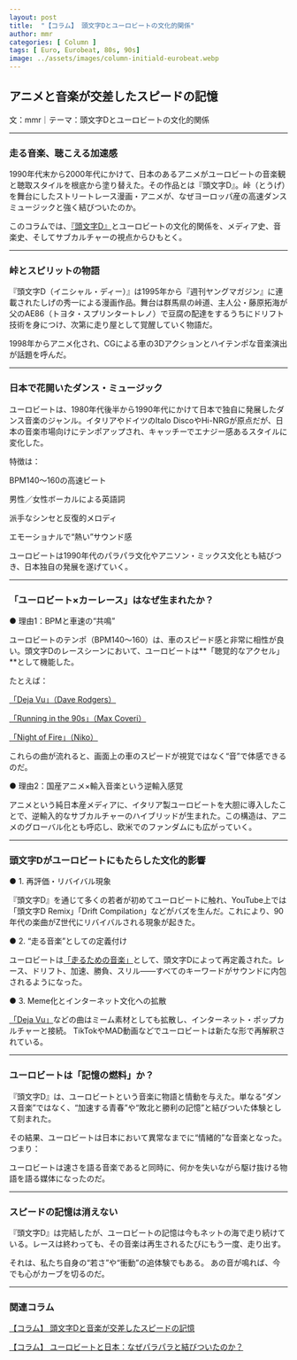 ```yaml
---
layout: post
title:  "【コラム】 頭文字Dとユーロビートの文化的関係"
author: mmr
categories: [ Column ]
tags: [ Euro, Eurobeat, 80s, 90s]
image: ../assets/images/column-initiald-eurobeat.webp
---
```


## アニメと音楽が交差したスピードの記憶


文：mmr｜テーマ：頭文字Dとユーロビートの文化的関係



<hr>

### 走る音楽、聴こえる加速感

1990年代末から2000年代にかけて、日本のあるアニメがユーロビートの音楽観と聴取スタイルを根底から塗り替えた。その作品とは『頭文字D』。峠（とうげ）を舞台にしたストリートレース漫画・アニメが、なぜヨーロッパ産の高速ダンスミュージックと強く結びついたのか。

このコラムでは、[『頭文字D』](https://amzn.to/4mv0g7t)とユーロビートの文化的関係を、メディア史、音楽史、そしてサブカルチャーの視点からひもとく。


<hr>

### 峠とスピリットの物語
『頭文字D（イニシャル・ディー）』は1995年から『週刊ヤングマガジン』に連載されたしげの秀一による漫画作品。舞台は群馬県の峠道、主人公・藤原拓海が父のAE86（トヨタ・スプリンタートレノ）で豆腐の配達をするうちにドリフト技術を身につけ、次第に走り屋として覚醒していく物語だ。

1998年からアニメ化され、CGによる車の3Dアクションとハイテンポな音楽演出が話題を呼んだ。


<hr>

### 日本で花開いたダンス・ミュージック
ユーロビートは、1980年代後半から1990年代にかけて日本で独自に発展したダンス音楽のジャンル。イタリアやドイツのItalo DiscoやHi-NRGが原点だが、日本の音楽市場向けにテンポアップされ、キャッチーでエナジー感あるスタイルに変化した。

特徴は：

BPM140〜160の高速ビート

男性／女性ボーカルによる英語詞

派手なシンセと反復的メロディ

エモーショナルで“熱い”サウンド感

ユーロビートは1990年代のパラパラ文化やアニソン・ミックス文化とも結びつき、日本独自の発展を遂げていく。


<hr>

### 「ユーロビート×カーレース」はなぜ生まれたか？

● 理由1：BPMと車速の“共鳴”

ユーロビートのテンポ（BPM140〜160）は、車のスピード感と非常に相性が良い。頭文字Dのレースシーンにおいて、ユーロビートは**「聴覚的なアクセル」**として機能した。

たとえば：

[「Deja Vu」（Dave Rodgers）](https://amzn.to/3KiOkYW)

[「Running in the 90s」（Max Coveri）](https://amzn.to/3KxUPqU)

[「Night of Fire」（Niko）](https://amzn.to/47WlN5u)

これらの曲が流れると、画面上の車のスピードが視覚ではなく“音”で体感できるのだ。

● 理由2：国産アニメ×輸入音楽という逆輸入感覚

アニメという純日本産メディアに、イタリア製ユーロビートを大胆に導入したことで、逆輸入的なサブカルチャーのハイブリッドが生まれた。この構造は、アニメのグローバル化とも呼応し、欧米でのファンダムにも広がっていく。


<hr>

### 頭文字Dがユーロビートにもたらした文化的影響

● 1. 再評価・リバイバル現象

『頭文字D』を通じて多くの若者が初めてユーロビートに触れ、YouTube上では「頭文字D Remix」「Drift Compilation」などがバズを生んだ。これにより、90年代の楽曲がZ世代にリバイバルされる現象が起きた。

● 2. “走る音楽”としての定義付け

ユーロビートは[「走るための音楽」](https://amzn.to/3IoqA5e)として、頭文字Dによって再定義された。レース、ドリフト、加速、勝負、スリル――すべてのキーワードがサウンドに内包されるようになった。

● 3. Meme化とインターネット文化への拡散

[「Deja Vu」](https://amzn.to/3KiOkYW)などの曲はミーム素材としても拡散し、インターネット・ポップカルチャーと接続。
TikTokやMAD動画などでユーロビートは新たな形で再解釈されている。


<hr>

### ユーロビートは「記憶の燃料」か？
『頭文字D』は、ユーロビートという音楽に物語と情動を与えた。単なる“ダンス音楽”ではなく、“加速する青春”や“敗北と勝利の記憶”と結びついた体験として刻まれた。

その結果、ユーロビートは日本において異常なまでに“情緒的”な音楽となった。つまり：

ユーロビートは速さを語る音楽であると同時に、何かを失いながら駆け抜ける物語を語る媒体になったのだ。


<hr>

### スピードの記憶は消えない
『頭文字D』は完結したが、ユーロビートの記憶は今もネットの海で走り続けている。レースは終わっても、その音楽は再生されるたびにもう一度、走り出す。

それは、私たち自身の“若さ”や“衝動”の追体験でもある。
あの音が鳴れば、今でも心がカーブを切るのだ。

---

### 関連コラム

[【コラム】 頭文字Dと音楽が交差したスピードの記憶](https://monumental-movement.jp/Column-InitialD-Eurobeat2)

[【コラム】 ユーロビートと日本：なぜパラパラと結びついたのか？](https://monumental-movement.jp/Column-Parapara-Eurobeat)